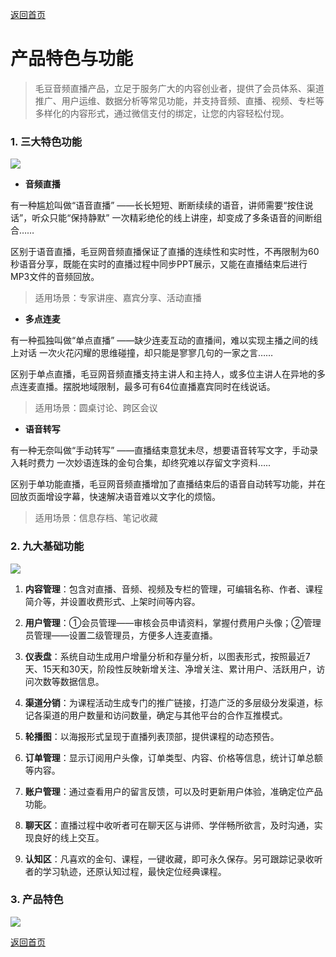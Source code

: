 [返回首页](../../README.md)

# 产品特色与功能

> 毛豆音频直播产品，立足于服务广大的内容创业者，提供了会员体系、渠道推广、用户运维、数据分析等常见功能，并支持音频、直播、视频、专栏等多样化的内容形式，通过微信支付的绑定，让您的内容轻松付现。

### 1. 三大特色功能

![](https://docssl.cdn.maodouio.com/docs/quickstart/feature1.png)

- **音频直播**

有一种尴尬叫做“语音直播”
——长长短短、断断续续的语音，讲师需要“按住说话”，听众只能“保持静默”
一次精彩绝伦的线上讲座，却变成了多条语音的间断组合……

区别于语音直播，毛豆网音频直播保证了直播的连续性和实时性，不再限制为60秒语音分享，既能在实时的直播过程中同步PPT展示，又能在直播结束后进行MP3文件的音频回放。

> 适用场景：专家讲座、嘉宾分享、活动直播

- **多点连麦**

有一种孤独叫做“单点直播”
——缺少连麦互动的直播间，难以实现主播之间的线上对话
一次火花闪耀的思维碰撞，却只能是寥寥几句的一家之言……

区别于单点直播，毛豆网音频直播支持主讲人和主持人，或多位主讲人在异地的多点连麦直播。摆脱地域限制，最多可有64位直播嘉宾同时在线说话。

> 适用场景：圆桌讨论、跨区会议

- **语音转写**

有一种无奈叫做“手动转写”
——直播结束意犹未尽，想要语音转写文字，手动录入耗时费力
一次妙语连珠的金句合集，却终究难以存留文字资料…..

区别于单功能直播，毛豆网音频直播增加了直播结束后的语音自动转写功能，并在回放页面增设字幕，快速解决语音难以文字化的烦恼。

> 适用场景：信息存档、笔记收藏

### 2. 九大基础功能

![](https://docssl.cdn.maodouio.com/docs/quickstart/feature2.png)

1. **内容管理**：包含对直播、音频、视频及专栏的管理，可编辑名称、作者、课程简介等，并设置收费形式、上架时间等内容。

2. **用户管理**：①会员管理——审核会员申请资料，掌握付费用户头像；②管理员管理——设置二级管理员，方便多人连麦直播。

3. **仪表盘**：系统自动生成用户增量分析和存量分析，以图表形式，按照最近7天、15天和30天，阶段性反映新增关注、净增关注、累计用户、活跃用户，访问次数等数据信息。

4. **渠道分销**：为课程活动生成专门的推广链接，打造广泛的多层级分发渠道，标记各渠道的用户数量和访问数量，确定与其他平台的合作互推模式。

5. **轮播图**：以海报形式呈现于直播列表顶部，提供课程的动态预告。

6. **订单管理**：显示订阅用户头像，订单类型、内容、价格等信息，统计订单总额等内容。

7. **账户管理**：通过查看用户的留言反馈，可以及时更新用户体验，准确定位产品功能。

8. **聊天区**：直播过程中收听者可在聊天区与讲师、学伴畅所欲言，及时沟通，实现良好的线上交互。

9. **认知区**：凡喜欢的金句、课程，一键收藏，即可永久保存。另可跟踪记录收听者的学习轨迹，还原认知过程，最快定位经典课程。

### 3. 产品特色

![](https://docssl.cdn.maodouio.com/docs/quickstart/feature3.png)

[返回首页](../../README.md)